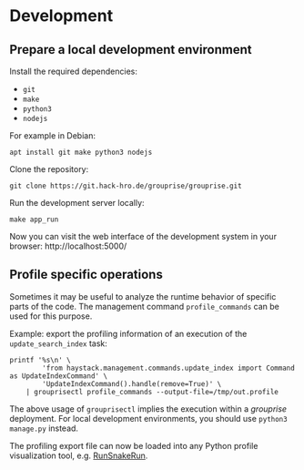 # Development

## Prepare a local development environment

Install the required dependencies:

* `git`
* `make`
* `python3`
* `nodejs`

For example in Debian:
```shell
apt install git make python3 nodejs
```

Clone the repository:
```shell
git clone https://git.hack-hro.de/grouprise/grouprise.git
```

Run the development server locally:
```shell
make app_run
```

Now you can visit the web interface of the development system in your browser: http://localhost:5000/


## Profile specific operations

Sometimes it may be useful to analyze the runtime behavior of specific parts of the code.
The management command `profile_commands` can be used for this purpose.

Example: export the profiling information of an execution of the `update_search_index` task:
```shell
printf '%s\n' \
        'from haystack.management.commands.update_index import Command as UpdateIndexCommand' \
        'UpdateIndexCommand().handle(remove=True)' \
    | grouprisectl profile_commands --output-file=/tmp/out.profile
```

The above usage of `grouprisectl` implies the execution within a *grouprise* deployment.
For local development environments, you should use `python3 manage.py` instead.

The profiling export file can now be loaded into any Python profile visualization tool, e.g.
[RunSnakeRun](http://www.vrplumber.com/programming/runsnakerun/).

